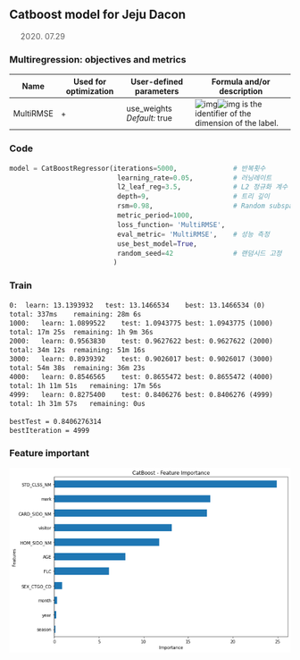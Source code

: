 ## Catboost model for Jeju Dacon

> 2020. 07.29



### Multiregression: objectives and metrics

| Name      | Used for optimization | User-defined parameters     | Formula and/or description                                   |
| --------- | --------------------- | --------------------------- | ------------------------------------------------------------ |
| MultiRMSE | +                     | use_weights *Default:* true | ![img](https://yastatic.net/doccenter/images/tech2.yandex.com/en/catboost/doc/freeze/fqKK4Aaw8riz7Opwdd3cCFjT8-w.svg)![img](https://yastatic.net/doccenter/images/tech2.yandex.com/en/catboost/doc/freeze/TCIV_mn1tTcM2towHCw2tKmOlEE.svg) is the identifier of the dimension of the label. |

### Code

```python
model = CatBoostRegressor(iterations=5000,              # 반복횟수
                           learning_rate=0.05,          # 러닝레이트
                           l2_leaf_reg=3.5,             # L2 정규화 계수
                           depth=9,                     # 트리 깊이
                           rsm=0.98,                    # Random subspace method.
                           metric_period=1000,
                           loss_function= 'MultiRMSE',      
                           eval_metric= 'MultiRMSE',    # 성능 측정
                           use_best_model=True,
                           random_seed=42               # 랜덤시드 고정
                          ) 
```



### Train

```
0:	learn: 13.1393932	test: 13.1466534	best: 13.1466534 (0)	total: 337ms	remaining: 28m 6s
1000:	learn: 1.0899522	test: 1.0943775	best: 1.0943775 (1000)	total: 17m 25s	remaining: 1h 9m 36s
2000:	learn: 0.9563830	test: 0.9627622	best: 0.9627622 (2000)	total: 34m 12s	remaining: 51m 16s
3000:	learn: 0.8939392	test: 0.9026017	best: 0.9026017 (3000)	total: 54m 38s	remaining: 36m 23s
4000:	learn: 0.8546565	test: 0.8655472	best: 0.8655472 (4000)	total: 1h 11m 51s	remaining: 17m 56s
4999:	learn: 0.8275400	test: 0.8406276	best: 0.8406276 (4999)	total: 1h 31m 57s	remaining: 0us

bestTest = 0.8406276314
bestIteration = 4999
```



### Feature important

![0729](./img/0729.png)

